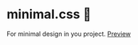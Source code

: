 # minimal.css 💄
For minimal design in you project.
[Preview](https://d33kshant.github.io/minimal.css/)
